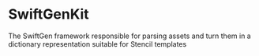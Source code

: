 # SwiftGenKit
The SwiftGen framework responsible for parsing assets and turn them in a dictionary representation suitable for Stencil templates
